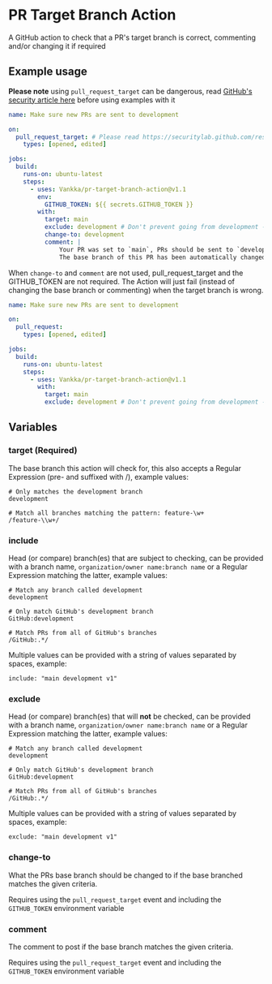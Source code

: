# PR Target Branch Action

A GitHub action to check that a PR's target branch is correct, commenting and/or changing it if required

## Example usage

**Please note** using `pull_request_target` can be dangerous, read [GitHub's security article here](https://securitylab.github.com/research/github-actions-preventing-pwn-requests/) before using examples with it

```yaml
name: Make sure new PRs are sent to development

on:
  pull_request_target: # Please read https://securitylab.github.com/research/github-actions-preventing-pwn-requests/ before using
    types: [opened, edited]

jobs:
  build:
    runs-on: ubuntu-latest
    steps:
      - uses: Vankka/pr-target-branch-action@v1.1
        env:
          GITHUB_TOKEN: ${{ secrets.GITHUB_TOKEN }}
        with:
          target: main
          exclude: development # Don't prevent going from development -> main
          change-to: development
          comment: |
              Your PR was set to `main`, PRs should be sent to `development`
              The base branch of this PR has been automatically changed to `development`, please check that there are no merge conflicts
```

When `change-to` and `comment` are not used, pull_request_target and the GITHUB_TOKEN are not required. The Action will just fail (instead of changing the base branch or commenting) when the target branch is wrong.
```yaml
name: Make sure new PRs are sent to development

on:
  pull_request:
    types: [opened, edited]

jobs:
  build:
    runs-on: ubuntu-latest
    steps:
      - uses: Vankka/pr-target-branch-action@v1.1
        with:
          target: main
          exclude: development # Don't prevent going from development -> main
```

## Variables

### target (Required)

The base branch this action will check for, this also accepts a Regular Expression (pre- and suffixed with /), example values:
```
# Only matches the development branch
development

# Match all branches matching the pattern: feature-\w+
/feature-\\w+/
```

### include

Head (or compare) branch(es) that are subject to checking, can be provided with a branch name, `organization/owner name:branch name` or a Regular Expression matching the latter, example values:
```
# Match any branch called development
development

# Only match GitHub's development branch
GitHub:development

# Match PRs from all of GitHub's branches 
/GitHub:.*/
```

Multiple values can be provided with a string of values separated by spaces, example:
```
include: "main development v1"
```

### exclude

Head (or compare) branch(es) that will **not** be checked, can be provided with a branch name, `organization/owner name:branch name` or a Regular Expression matching the latter, example values:
```
# Match any branch called development
development

# Only match GitHub's development branch
GitHub:development

# Match PRs from all of GitHub's branches 
/GitHub:.*/
```

Multiple values can be provided with a string of values separated by spaces, example:
```
exclude: "main development v1"
```

### change-to

What the PRs base branch should be changed to if the base branched matches the given criteria.

Requires using the `pull_request_target` event and including the `GITHUB_TOKEN` environment variable

### comment

The comment to post if the base branch matches the given criteria.

Requires using the `pull_request_target` event and including the `GITHUB_TOKEN` environment variable
